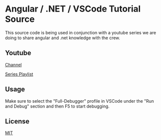 # Angular / .NET / VSCode Tutorial Source

This source code is being used in conjunction with a youtube series we are doing to share angular and .net knowledge with the crew.

## Youtube

[Channel](https://www.youtube.com/channel/UCNWQDb7OqeYpXMonEMhqACw/)

[Series Playlist](https://www.youtube.com/watch?v=RrxluVQRIFE&list=PL3bZgRwfEkih8QHFjojoslXG2imtw_DE-)

## Usage

Make sure to select the "Full-Debugger" profile in VSCode under the "Run and Debug" section and then F5 to start debugging.

## License

[MIT](https://github.com/sb-dan/angular_net_vscode_tutorial/blob/main/LICENSE)
